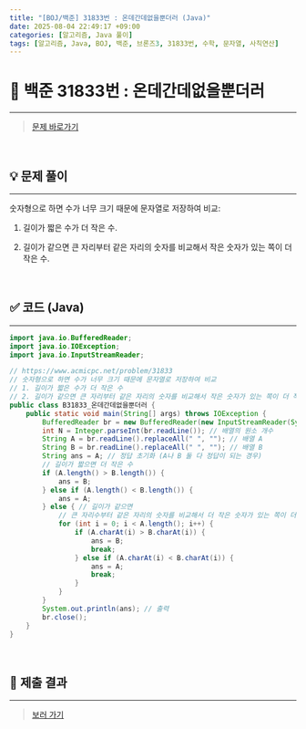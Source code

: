 ```yaml
---
title: "[BOJ/백준] 31833번 : 온데간데없을뿐더러 (Java)"
date: 2025-08-04 22:49:17 +09:00
categories: [알고리즘, Java 풀이]
tags: [알고리즘, Java, BOJ, 백준, 브론즈3, 31833번, 수학, 문자열, 사칙연산]
---
```


<!-- ========================================================================== -->

# 📘 백준 31833번 : 온데간데없을뿐더러 

---

> [문제 바로가기](https://www.acmicpc.net/problem/31833)

<br>

<!-- ========================================================================== -->

## 💡 문제 풀이

---


숫자형으로 하면 수가 너무 크기 때문에 문자열로 저장하여 비교:

1. 길이가 짧은 수가 더 작은 수.

2. 길이가 같으면 큰 자리부터 같은 자리의 숫자를 비교해서 작은 숫자가 있는 쪽이 더 작은 수.

<br>

<!-- ========================================================================== -->

## ✅ 코드 (Java)

---

```java
import java.io.BufferedReader;
import java.io.IOException;
import java.io.InputStreamReader;

// https://www.acmicpc.net/problem/31833
// 숫자형으로 하면 수가 너무 크기 때문에 문자열로 저장하여 비교
// 1. 길이가 짧은 수가 더 작은 수
// 2. 길이가 같으면 큰 자리부터 같은 자리의 숫자를 비교해서 작은 숫자가 있는 쪽이 더 작은 수
public class B31833_온데간데없을뿐더러 {
	public static void main(String[] args) throws IOException {
		BufferedReader br = new BufferedReader(new InputStreamReader(System.in));
		int N = Integer.parseInt(br.readLine()); // 배열의 원소 개수
		String A = br.readLine().replaceAll(" ", ""); // 배열 A
		String B = br.readLine().replaceAll(" ", ""); // 배열 B
		String ans = A; // 정답 초기화 (A나 B 둘 다 정답이 되는 경우)
		// 길이가 짧으면 더 작은 수
		if (A.length() > B.length()) {
			ans = B;
		} else if (A.length() < B.length()) {
			ans = A;
		} else { // 길이가 같으면
			// 큰 자리수부터 같은 자리의 숫자를 비교해서 더 작은 숫자가 있는 쪽이 더 작은 수
			for (int i = 0; i < A.length(); i++) {
				if (A.charAt(i) > B.charAt(i)) {
					ans = B;
					break;
				} else if (A.charAt(i) < B.charAt(i)) {
					ans = A;
					break;
				}
			}
		}
		System.out.println(ans); // 출력
		br.close();
	}
}
```

<br>

<!-- ========================================================================== -->

## 💾 제출 결과

---

> [보러 가기](https://www.acmicpc.net/status?from_mine=1&problem_id=31833&user_id=juyn2000)

<br>

<!-- ========================================================================== -->

<!-- ## 🧩 새롭게 알게 된 점

---



<br> -->

<!-- ========================================================================== -->

<!--

## 🔗 참고한 자료

---

- []()

- []()

<br>
-->
